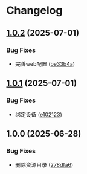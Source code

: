 # Changelog

## [1.0.2](https://github.com/Karin-Mys-Plugins/karin-plugin-mys-core/compare/v1.0.1...v1.0.2) (2025-07-01)


### Bug Fixes

* 完善web配置 ([be33b4a](https://github.com/Karin-Mys-Plugins/karin-plugin-mys-core/commit/be33b4a7679a0e11697a05a661fd2946f19e9d8b))

## [1.0.1](https://github.com/Karin-Mys-Plugins/karin-plugin-mys-core/compare/v1.0.0...v1.0.1) (2025-07-01)


### Bug Fixes

* 绑定设备 ([e102123](https://github.com/Karin-Mys-Plugins/karin-plugin-mys-core/commit/e1021232d3acffdc8cf378d036fedef16917ff63))

## 1.0.0 (2025-06-28)


### Bug Fixes

* 删除资源目录 ([278dfa6](https://github.com/Karin-Mys-Plugins/karin-plugin-mys-core/commit/278dfa6ebc6f4108bd603108c321f5c9b3569af1))
